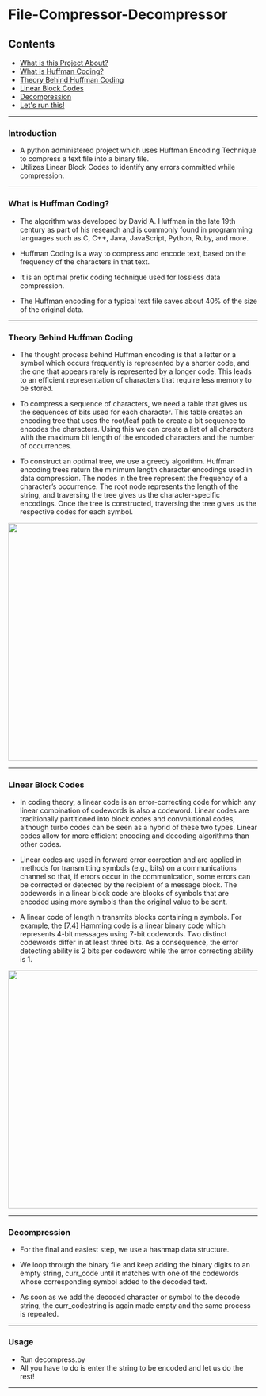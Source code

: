 # File-Compressor-Decompressor

## Contents

- [What is this Project About?](#introduction)
- [What is Huffman Coding?](#What-is-Huffman-Coding)
- [Theory Behind Huffman Coding](#Theory-Behind-Huffman-Coding)
- [Linear Block Codes](#Linear-Block-Codes)
- [Decompression](#Decompression)
- [Let's run this!](#usage)


***
### Introduction
- A python administered project which uses Huffman Encoding Technique to compress a text file into a binary file.
- Utilizes Linear Block Codes to identify any errors committed while compression.
***

### What is Huffman Coding?

- The algorithm was developed by David A. Huffman in the late 19th century as part of his research and is commonly found in programming languages such as C, C++, Java, JavaScript, Python, Ruby, and more.

- Huffman Coding is a way to compress and encode text, based on the frequency of the characters in that text.

- It is an optimal prefix coding technique used for lossless data compression.

- The Huffman encoding for a typical text file saves about 40% of the size of the original data.
***

### Theory Behind Huffman Coding

- The thought process behind Huffman encoding is that a letter or a symbol which occurs frequently is represented by a shorter code, and the one that appears rarely is represented by a longer code. This leads to an efficient representation of characters that require less memory to be stored.

- To compress a sequence of characters, we need a table that gives us the sequences of bits used for each character. This table creates an encoding tree that uses the root/leaf path to create a bit sequence to encodes the characters. Using this we can create a list of all characters with the maximum bit length of the encoded characters and the number of occurrences.

- To construct an optimal tree, we use a greedy algorithm. Huffman encoding trees return the minimum length character encodings used in data compression. The nodes in the tree represent the frequency of a character’s occurrence. The root node represents the length of the string, and traversing the tree gives us the character-specific encodings. Once the tree is constructed, traversing the tree gives us the respective codes for each symbol.

<p align="center">
<img src="https://user-images.githubusercontent.com/50694291/102987833-f8d31400-4538-11eb-937d-8c271c3a9c9c.png" width="640px" height="480px"> </p>

***

### Linear Block Codes

- In coding theory, a linear code is an error-correcting code for which any linear combination of codewords is also a codeword. Linear codes are traditionally partitioned into block codes and convolutional codes, although turbo codes can be seen as a hybrid of these two types. Linear codes allow for more efficient encoding and decoding algorithms than other codes.

- Linear codes are used in forward error correction and are applied in methods for transmitting symbols (e.g., bits) on a communications channel so that, if errors occur in the communication, some errors can be corrected or detected by the recipient of a message block. The codewords in a linear block code are blocks of symbols that are encoded using more symbols than the original value to be sent.

- A linear code of length n transmits blocks containing n symbols. For example, the [7,4] Hamming code is a linear binary code which represents 4-bit messages using 7-bit codewords. Two distinct codewords differ in at least three bits. As a consequence, the error detecting ability is 2 bits per codeword while the error correcting ability is 1.

<p align="center">
<img src="https://user-images.githubusercontent.com/50694291/102988626-2ec4c800-453a-11eb-9cde-3b4a3a805e0e.png" width="640px" height="480px"> </p>

***

### Decompression

- For the final and easiest step, we use a hashmap data structure. 

- We loop through the binary file and keep adding the binary digits to an empty string, curr_code until it matches with one of the codewords whose corresponding symbol added to the decoded text.

- As soon as we add the decoded character or symbol to the decode string, the curr_codestring is again made empty and the same process is repeated.
***

### Usage

- Run decompress.py
- All you have to do is enter the string to be encoded and let us do the rest!
***
